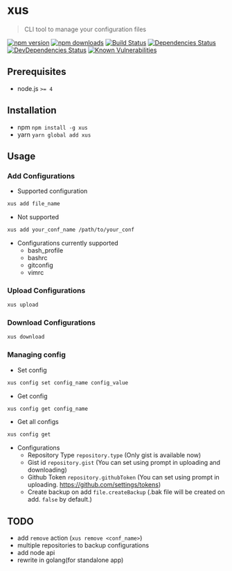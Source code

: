 # xus

> CLI tool to manage your configuration files

[![npm version](https://img.shields.io/npm/v/xus.svg)](https://npmjs.org/package/xus)
[![npm downloads](https://img.shields.io/npm/dm/xus.svg)](https://npmjs.org/package/xus)
[![Build Status](https://travis-ci.org/kimxogus/xus.svg?branch=master)](https://travis-ci.org/kimxogus/xus)
[![Dependencies Status](https://david-dm.org/kimxogus/xus/status.svg)](https://david-dm.org/kimxogus/xus)
[![DevDependencies Status](https://david-dm.org/kimxogus/xus/dev-status.svg)](https://david-dm.org/kimxogus/xus?type=dev)
[![Known Vulnerabilities](https://snyk.io/test/github/kimxogus/xus/badge.svg)](https://snyk.io/test/github/kimxogus/xus)


## Prerequisites
- node.js  `>= 4`

## Installation
- npm `npm install -g xus`
- yarn `yarn global add xus`

## Usage

### Add Configurations
- Supported configuration
```bash
xus add file_name
```
    
- Not supported
```bash
xus add your_conf_name /path/to/your_conf
```

- Configurations currently supported
  - bash_profile
  - bashrc
  - gitconfig
  - vimrc
  
### Upload Configurations
```bash
xus upload
```

### Download Configurations
```bash
xus download
```

### Managing config
- Set config
```bash
xus config set config_name config_value
```

- Get config
```bash
xus config get config_name
```

- Get all configs
```bash
xus config get
```

- Configurations
  - Repository Type `repository.type` (Only gist is available now)
  - Gist id `repository.gist` (You can set using prompt in uploading and downloading)
  - Github Token `repository.githubToken` (You can set using prompt in uploading. https://github.com/settings/tokens)
  - Create backup on add `file.createBackup` (.bak file will be created on add. `false` by default.)


## TODO
- add `remove` action (`xus remove <conf_name>`)
- multiple repositories to backup configurations
- add node api
- rewrite in golang(for standalone app)
